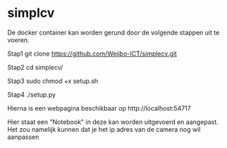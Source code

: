 # simplcv


De docker container kan worden gerund door de volgende stappen uit te voeren.

Stap1
git clone https://github.com/Weijbo-ICT/simplecv.git

Stap2
cd simplecv/

Stap3
sudo chmod +x setup.sh

Stap4
./setup.py

Hierna is een webpagina beschikbaar op http://localhost:54717

Hier staat een "Notebook" in deze kan worden uitgevoerd en aangepast.
Het zou namelijk kunnen dat je het ip adres van de camera nog wil aanpassen
